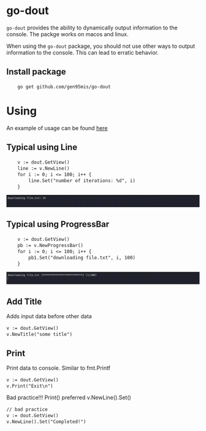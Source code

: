 # go-dout

`go-dout` provides the ability to dynamically output information to the console. The packge works on macos and linux.

When using the `go-dout` package, you should not use other ways to output information to the console. This can lead to erratic behavior.

## Install package

```
    go get github.com/gen95mis/go-dout
```

# Using

An example of usage can be found [here](https://github.com/gen95mis/go-dout/blob/main/example/example.go)

## Typical using Line


```
	v := dout.GetView()
	line := v.NewLine()
	for i := 0; i <= 100; i++ {
		line.Set("number of iterations: %d", i)
	}
```

![image line](./images/line.gif)


## Typical using ProgressBar

```
	v := dout.GetView()
	pb := v.NewProgressBar()
	for i := 0; i <= 100; i++ {
		pb1.Set("downloading file.txt", i, 100)
	}
```

![image line](./images/progress-bar.gif)

## Add Title

Adds input data before other data

```
v := dout.GetView()
v.NewTitle("some title")
```

## Print

Print data to console. Similar to fmt.Printf

```
v := dout.GetView()
v.Print("Exit\n")
```

Bad practice!!! Print() preferred v.NewLine().Set()

```
// bad practice
v := dout.GetView()
v.NewLine().Set("Completed!")
```
